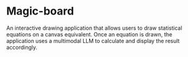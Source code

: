 # Magic-board
An interactive drawing application that allows users to draw statistical equations on a canvas equivalent. Once an equation is drawn, the application uses a multimodal LLM to calculate and display the result accordingly.

